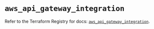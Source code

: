 # `aws_api_gateway_integration`

Refer to the Terraform Registry for docs: [`aws_api_gateway_integration`](https://registry.terraform.io/providers/hashicorp/aws/5.100.0/docs/resources/api_gateway_integration).

